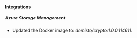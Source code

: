 
#### Integrations

##### Azure Storage Management
- Updated the Docker image to: *demisto/crypto:1.0.0.114611*.




